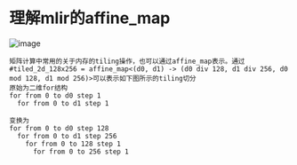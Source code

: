 # 理解mlir的affine_map

![image](https://github.com/carolove/Study-with-Machine-Learning/assets/834467/6953c365-fec8-413f-9890-3e39c86c4547)

```
矩阵计算中常用的关于内存的tiling操作，也可以通过affine_map表示。通过#tiled_2d_128x256 = affine_map<(d0, d1) -> (d0 div 128, d1 div 256, d0 mod 128, d1 mod 256)>可以表示如下图所示的tiling切分
原始为二维for结构
for from 0 to d0 step 1
  for from 0 to d1 step 1

变换为
for from 0 to d0 step 128
  for from 0 to d1 step 256
    for from 0 to 128 step 1
      for from 0 to 256 step 1

```
